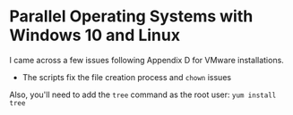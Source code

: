 # Parallel Operating Systems with Windows 10 and Linux

I came across a few issues following Appendix D for VMware installations.<br>

- The scripts fix the file creation process and `chown` issues

Also, you'll need to add the `tree` command as the root user:
`yum install tree`

